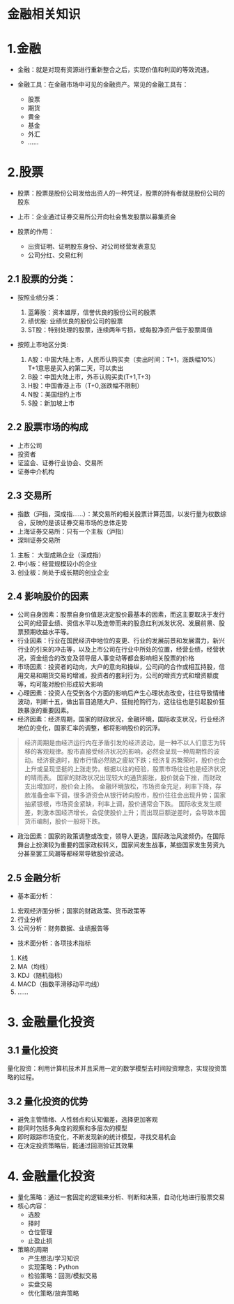 
# 金融相关知识
# 1.金融

* 金融：就是对现有资源进行重新整合之后，实现价值和利润的等效流通。
* 金融工具：在金融市场中可见的金融资产。常见的金融工具有：
    
    * 股票
    * 期货
    * 黄金
    * 基金
    * 外汇
    * ……
# 2.股票
* 股票：股票是股份公司发给出资人的一种凭证，股票的持有者就是股份公司的股东
* 上市：企业通过证券交易所公开向社会售发股票以募集资金
* 股票的作用：

    * 出资证明、证明股东身份、对公司经营发表意见
    * 公司分红、交易红利
    
## 2.1 股票的分类：

* 按照业绩分类：

  
    1. 蓝筹股：资本雄厚，信誉优良的股份公司的股票
    2. 绩优股: 业绩优良的股份公司的股票
    3. ST股：特别处理的股票，连续两年亏损，或每股净资产低于股票阈值


* 按照上市地区分类:
  

    1. A股：中国大陆上市，人民币认购买卖（卖出时间：T+1，涨跌幅10%） T+1意思是买入的第二天，可以卖出
    2. B股：中国大陆上市，外币认购买卖(T+1,T+3)
    3. H股：中国香港上市（T+0,涨跌幅不限制）
    4. N股：美国纽约上市
    5. S股：新加坡上市

## 2.2 股票市场的构成
* 上市公司
* 投资者
* 证监会、证券行业协会、交易所
* 证券中介机构

## 2.3 交易所
* 指数（沪指，深成指……）：某交易所的相关股票计算范围，以发行量为权数综合，反映的是该证券交易市场的总体走势
* 上海证券交易所：只有一个主板（沪指）
* 深圳证券交易所

1. 主板： 大型成熟企业（深成指）
2. 中小板：经营规模较小的企业
3. 创业板：尚处于成长期的创业企业

## 2.4 影响股价的因素
* 公司自身因素：股票自身价值是决定股价最基本的因素，而这主要取决于发行公司的经营业绩、资信水平以及连带而来的股息红利派发状况、发展前景、股票预期收益水平等。
* 行业因素：行业在国民经济中地位的变更、行业的发展前景和发展潜力，新兴行业的引来的冲击等，以及上市公司在行业中所处的位置，经营业绩，经营状况，资金组合的改变及领导层人事变动等都会影响相关股票的价格
* 市场因素：投资者的动向，大户的意向和操纵，公司间的合作或相互持股，信用交易和期货交易的增减，投资者的套利行为，公司的增资方式和增资额度等，均可能对股价形成较大影响
* 心理因素：投资人在受到各个方面的影响后产生心理状态改变，往往导致情绪波动，判断十五，做出盲目追随大户、狂抛抢购行为，这往往也是引起股价狂跌暴涨的重要因素。
* 经济因素：经济周期，国家的财政状况，金融环境，国际收支状况，行业经济地位的变化，国家汇率的调整，都将影响股价的沉浮。
>经济周期是由经济运行内在矛盾引发的经济波动，是一种不以人们意志为转移的客观规律。股市直接受经济状况的影响，必然会呈现一种周期性的波动。经济衰退时，股市行情必然随之疲软下跌；经济复苏繁荣时，股价也会上升或呈现坚挺的上涨走势。根据以往的经验，股票市场往往也是经济状况的晴雨表。
> 国家的财政状况出现较大的通货膨胀，股价就会下挫，而财政支出增加时，股价会上扬。
> 金融环境放松，市场资金充足，利率下降，存款准备金率下调，很多游资会从银行转向股市，股价往往会出现升势；国家抽紧银根，市场资金紧缺，利率上调，股价通常会下跌。
> 国际收支发生顺差，刺激本国经济增长，会促使股价上升；而出现巨额逆差时，会导致本国货币编制，股价一般将下跌。
* 政治因素：国家的政策调整或改变，领导人更迭，国际政治风波频仍，在国际舞台上扮演较为重要的国家政权转义，国家间发生战事，某些国家发生劳资九分甚至罢工风潮等都经常导致股价波动。

## 2.5 金融分析
* 基本面分析：
1. 宏观经济面分析；国家的财政政策、货币政策等
2. 行业分析
3. 公司分析：财务数据、业绩报告等

* 技术面分析：各项技术指标
1. K线
2. MA（均线）
3. KDJ（随机指标）
4. MACD（指数平滑移动平均线）
5. ……

# 3. 金融量化投资
## 3.1 量化投资
量化投资：利用计算机技术并且采用一定的数学模型去时间投资理念，实现投资策略的过程。
## 3.2 量化投资的优势
* 避免主管情绪、人性弱点和认知偏差，选择更加客观
* 能同时包括多角度的观察和多层次的模型
* 即时跟踪市场变化，不断发现新的统计模型，寻找交易机会
* 在决定投资策略后，能通过回测验证其效果

# 4. 金融量化投资
* 量化策略：通过一套固定的逻辑来分析、判断和决策，自动化地进行股票交易
* 核心内容：
  * 选股
  * 择时
  * 仓位管理
  * 止盈止损
* 策略的周期
  * 产生想法/学习知识
  * 实现策略：Python
  * 检验策略：回测/模拟交易
  * 实盘交易
  * 优化策略/放弃策略
  
